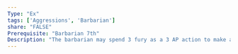 ```yaml
---
Type: "Ex"
tags: ['Aggressions', 'Barbarian']
share: "FALSE"
Prerequisite: "Barbarian 7th"
Description: "The barbarian may spend 3 fury as a 3 AP action to make a special sunder maneuver against a target. If successful the target’s DR is reduced by half for 1 minute or until the target receives healing equal to or greater than the barbarian’s Endurance modifier. At 15th level if the target does not possess DR the target instead gains vulnerability to a single physical damage type matching the damage type of the weapon used to make this sunder."
---
```

